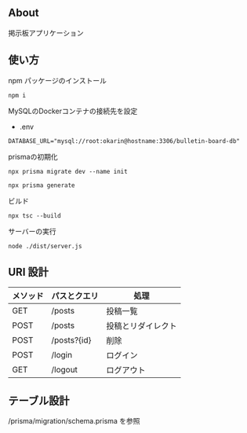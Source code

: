 ## About

掲示板アプリケーション

## 使い方

npm パッケージのインストール

```
npm i
```

MySQLのDockerコンテナの接続先を設定
- .env
```
DATABASE_URL="mysql://root:okarin@hostname:3306/bulletin-board-db"
```

prismaの初期化

```
npx prisma migrate dev --name init

npx prisma generate
```

ビルド

```
npx tsc --build
```

サーバーの実行

```
node ./dist/server.js
```


## URI 設計

| メソッド | パスとクエリ | 処理               |
| -------- | ------------ | ------------------ |
| GET      | /posts       | 投稿一覧           |
| POST     | /posts       | 投稿とリダイレクト |
| POST     | /posts?{id}  | 削除               |
| POST     | /login       | ログイン           |
| GET      | /logout      | ログアウト         |

## テーブル設計

/prisma/migration/schema.prisma を参照
